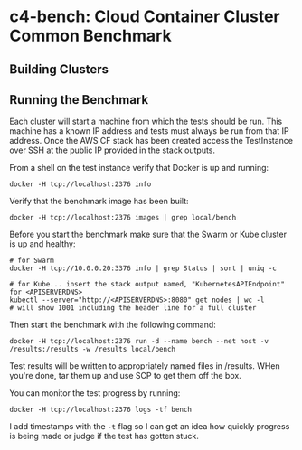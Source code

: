 # c4-bench: Cloud Container Cluster Common Benchmark


## Building Clusters

## Running the Benchmark

Each cluster will start a machine from which the tests should be run. This machine has a known IP address and tests must always be run from that IP address. Once the AWS CF stack has been created access the TestInstance over SSH at the public IP provided in the stack outputs.

From a shell on the test instance verify that Docker is up and running:

    docker -H tcp://localhost:2376 info

Verify that the benchmark image has been built:

    docker -H tcp://localhost:2376 images | grep local/bench

Before you start the benchmark make sure that the Swarm or Kube cluster is up and healthy:

    # for Swarm
    docker -H tcp://10.0.0.20:3376 info | grep Status | sort | uniq -c

    # for Kube... insert the stack output named, "KubernetesAPIEndpoint" for <APISERVERDNS>
    kubectl --server="http://<APISERVERDNS>:8080" get nodes | wc -l
    # will show 1001 including the header line for a full cluster

Then start the benchmark with the following command:

    docker -H tcp://localhost:2376 run -d --name bench --net host -v /results:/results -w /results local/bench

Test results will be written to appropriately named files in /results. WHen you're done, tar them up and use SCP to get them off the box.

You can monitor the test progress by running:

    docker -H tcp://localhost:2376 logs -tf bench

I add timestamps with the `-t` flag so I can get an idea how quickly progress is being made or judge if the test has gotten stuck.
